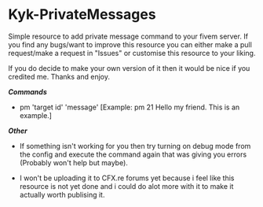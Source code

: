 # Kyk-PrivateMessages
Simple resource to add private message command to your fivem server.
If you find any bugs/want to improve this resource you can either make a pull request/make a request in "Issues" or customise this resource to your liking.

If you do decide to make your own version of it then it would be nice if you credited me. Thanks and enjoy.

***Commands***
- pm 'target id' 'message' [Example: pm 21 Hello my friend. This is an example.]

***Other***
- If something isn't working for you then try turning on debug mode from the config and execute the command again that was giving you errors (Probably won't help but maybe).

- I won't be uploading it to CFX.re forums yet because i feel like this resource is not yet done and i could do alot more with it to make it actually worth publising it.